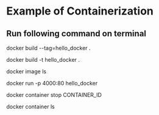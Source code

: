 
# Example of Containerization

## Run following command on terminal

docker build --tag=hello_docker .

docker build -t hello_docker .

docker image ls

docker run -p 4000:80 hello_docker

docker container stop CONTAINER_ID

docker container ls
